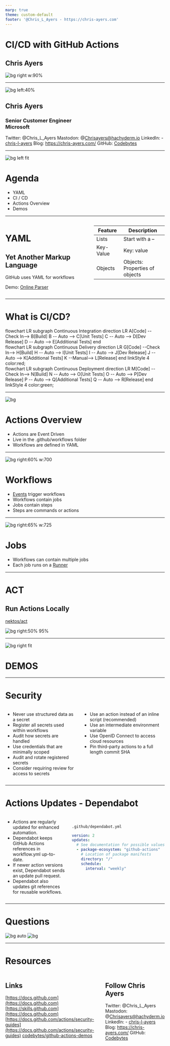 ```yaml
---
marp: true
theme: custom-default
footer: '@Chris_L_Ayers - https://chris-ayers.com'
---
```

<!-- _footer: 'https://github.com/codebytes/github-actions-demos' -->

# CI/CD with GitHub Actions

## Chris Ayers
![bg right w:90%](./img/bg.png)

---

![bg left:40%](./img/portrait.png)

## Chris Ayers
### Senior Customer Engineer<br>Microsoft

<i class="fa-brands fa-twitter"></i> Twitter: @Chris\_L\_Ayers
<i class="fa-brands fa-mastodon"></i> Mastodon: @Chrisayers@hachyderm.io
<i class="fa-brands fa-linkedin"></i> LinkedIn: - [chris\-l\-ayers](https://linkedin.com/in/chris-l-ayers/)
<i class="fa fa-window-maximize"></i> Blog: [https://chris-ayers\.com/](https://chris-ayers.com/)
<i class="fa-brands fa-github"></i> GitHub: [Codebytes](https://github.com/codebytes)

---
![bg left fit](./img/bg.png)

# Agenda
- YAML
- CI / CD
- Actions Overview
- Demos

---

<div class="columns">
<div>

# YAML
## **Yet Another Markup Language**

GitHub uses YAML for workflows

Demo: [Online Parser](https://yaml-online-parser.appspot.com/)

</div>
<div>

| Feature | Description |
| --- | --- |
| Lists | Start with a – |
| Key-Value | Key: value |
| Objects | Objects:<br>Properties of objects |

</div>

</div>

---

# What is CI/CD?

<div class="mermaid ci" >
flowchart LR
  subgraph Continuous Integration 
    direction LR
    A[Code] --Check In--> B[Build]
    B -- Auto --> C[Unit Tests]
    C -- Auto --> D[Dev Release]
    D -- Auto --> E[Additional Tests]
  end
</div>
<div class="mermaid cd">
flowchart LR
  subgraph Continuous Delivery
    direction LR
    G[Code] --Check In--> H[Build]
    H -- Auto --> I[Unit Tests]
    I -- Auto --> J[Dev Release]
    J -- Auto --> K[Additional Tests]
    K --Manual--> L[Release]
  end
linkStyle 4 color:red;
</div>
<div class="mermaid cd">
flowchart LR
  subgraph Continuous Deployment
    direction LR
    M[Code] --Check In--> N[Build]
    N -- Auto --> O[Unit Tests]
    O -- Auto --> P[Dev Release]
    P -- Auto --> Q[Additional Tests]
    Q -- Auto --> R[Release]
  end
linkStyle 4 color:green;
</div>

---

![bg](./img/bg.png)
# Actions Overview

- Actions are Event Driven
- Live in the .github/workflows folder
- Workflows are defined in YAML

---

![bg right:60% w:700](./img/event-job.drawio.png)

# Workflows
- [Events](https://docs.github.com/en/actions/using-workflows/events-that-trigger-workflows) trigger workflows
- Workflows contain jobs
- Jobs contain steps
- Steps are commands or actions

---

![bg right:65% w:725](./img/job-runner.drawio.png)
# Jobs
- Workflows can contain multiple jobs
- Each job runs on a [Runner](https://docs.github.com/en/actions/using-github-hosted-runners/about-github-hosted-runners)

---

# ACT
## Run Actions Locally

<i class="fa-brands fa-github"></i>  [nektos/act](https://github.com/nektos/act)

![bg right:50% 95%](./img/act-quickstart-2.gif)

---

![bg right fit](./img/bg.png)
# DEMOS

---

<!-- _footer: "https://docs.github.com/en/actions/security-guides" -->

# Security


<div class="columns">
<div>

- Never use structured data as a secret
- Register all secrets used within workflows
- Audit how secrets are handled
- Use credentials that are minimally scoped
- Audit and rotate registered secrets
- Consider requiring review for access to secrets

</div>
<div>

- Use an action instead of an inline script (recommended)
- Use an intermediate environment variable
- Use OpenID Connect to access cloud resources
- Pin third-party actions to a full length commit SHA

</div>
</div>

---

# Actions Updates - Dependabot

<div class="columns">
<div>

- Actions are regularly updated for enhanced automation.
- Dependabot keeps GitHub Actions references in workflow.yml up-to-date.
- If newer action versions exist, Dependabot sends an update pull request.
- Dependabot also updates git references for reusable workflows.
</div>
<div>

<br>

```.github/dependabot.yml```
```yaml
version: 2
updates:
  # See documentation for possible values
  - package-ecosystem: "github-actions"
    # Location of package manifests
    directory: "/" 
    schedule:
      interval: "weekly"
```

</div>
</div>

---

# Questions

![bg auto](./img/background.jpg)
![bg](./img/owl.png)

---

# Resources

<div class="columns">
<div>

## Links

[https://docs.github.com](https://docs.github.com)
[https://skills.github.com](https://docs.github.com)
[https://docs.github.com/actions/security-guides](https://docs.github.com/actions/security-guides)
[codebytes/github-actions-demos](https://github.com/codebytes/github-actions-demos)
</div>
<div>

## Follow Chris Ayers 

<i class="fa-brands fa-twitter"></i> Twitter: @Chris\_L\_Ayers
<i class="fa-brands fa-mastodon"></i> Mastodon: @Chrisayers@hachyderm.io
<i class="fa-brands fa-linkedin"></i> LinkedIn: - [chris\-l\-ayers](https://linkedin.com/in/chris-l-ayers/)
<i class="fa fa-window-maximize"></i> Blog: [https://chris-ayers\.com/](https://chris-ayers.com/)
<i class="fa-brands fa-github"></i> GitHub: [Codebytes](https://github.com/codebytes)

</div>

</div>

<!-- Needed for mermaid, can be anywhere in file except frontmatter -->
<script type="module">
  import mermaid from 'https://cdn.jsdelivr.net/npm/mermaid@10/dist/mermaid.esm.min.mjs';
  mermaid.initialize({ startOnLoad: true });
</script>
